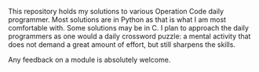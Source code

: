 This repository holds my solutions to various Operation Code daily programmer. Most solutions are in Python as that is what I am most comfortable with. Some solutions may be in C. I plan to approach the daily programmers as one would a daily crossword puzzle: a mental activity that does not demand a great amount of effort, but still sharpens the skills.

Any feedback on a module is absolutely welcome.